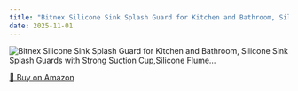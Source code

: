 ```yaml
---
title: "Bitnex Silicone Sink Splash Guard for Kitchen and Bathroom, Silicone Sink Splash Guards with Strong Suction Cup,Silicone Flume…"
date: 2025-11-01
---
```


<img src="" alt="Bitnex Silicone Sink Splash Guard for Kitchen and Bathroom, Silicone Sink Splash Guards with Strong Suction Cup,Silicone Flume…" style="max-width:100%;"/>

[🛒 Buy on Amazon](?tag=dineshtechblo-21)